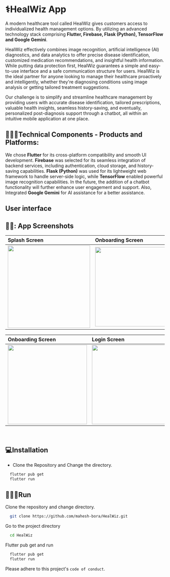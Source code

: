 # ⚕️HealWiz App 

A modern healthcare tool called HealWiz gives customers access to individualized health management options. By utilizing an advanced technology stack comprising **Flutter, Firebase, Flask (Python), TensorFlow  and Google Gemini**.

HealWiz effectively combines image recognition, artificial intelligence (AI) diagnostics, and data analytics to offer precise disease identification, customized medication recommendations, and insightful health information. While putting data protection first, HealWiz guarantees a simple and easy-to-use interface and a safe communication structure for users. HealWiz is the ideal partner for anyone looking to manage their healthcare proactively and intelligently, whether they're diagnosing conditions using image analysis or getting tailored treatment suggestions.


Our challenge is to simplify and streamline healthcare management by providing users with accurate disease identification, tailored prescriptions, valuable health insights, seamless history-saving, and eventually, personalized post-diagnosis support through a chatbot, all within an intuitive mobile application at one place.

## 👨🏻‍💻Technical Components - Products and Platforms:
We chose **Flutter** for its cross-platform compatibility and smooth UI development. **Firebase** was selected for its seamless integration of backend services, including authentication, cloud storage, and history-saving capabilities. **Flask (Python)** was used for its lightweight web framework to handle server-side logic, while **TensorFlow** enabled powerful image recognition capabilities. In the future, the addition of a chatbot functionality will further enhance user engagement and support. Also, Integrated **Google Gemini** for AI assistance for a better assistance.


## User interface
  
## 👨‍💻: App Screenshots

| Splash Screen | Onboarding Screen | Onboarding Screen | 
| :---         |     :---      |     :---      |       
| <img src="https://github.com/mahesh-bora/HealWiz/assets/101460679/f93c3188-8bc9-42b6-ab0a-e8329279f915" width="260" height="auto" />  | <img src="https://github.com/mahesh-bora/HealWiz/assets/101460679/e6bdced1-64b9-43d8-a005-70220956e3a0" width="250" height="auto" /> | <img src="https://github.com/mahesh-bora/HealWiz/assets/101460679/3b4c0a06-c19f-4239-a854-24dd863861fc" width="250" height="auto" />     

| Onboarding Screen | Login Screen |  
| :---         |     :---      |   
 <img src="https://github.com/mahesh-bora/HealWiz/assets/101460679/1a55592b-c1e1-443c-803a-6d7189bafc68" width="250" height="auto" />    | <img src="https://github.com/mahesh-bora/HealWiz/assets/101460679/067d2b86-0ce2-4175-8021-4acea55498a2" width="250" height="auto" /> 


 

</div>


<br/>



## 💻Installation

* Clone the Repository and Change the directory.

```bash
  flutter pub get
  flutter run
```
    
## 🧑🏻‍💻Run 

Clone the repository and change directory.

```bash
  git clone https://github.com/mahesh-bora/HealWiz.git
```

Go to the project directory

```bash
  cd HealWiz
```

Flutter pub get and run
```bash
  flutter pub get
  flutter run
```






Please adhere to this project's `code of conduct`.



